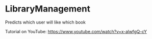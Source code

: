 # LibraryManagement
Predicts which user will like which book

Tutorial on YouTube: https://www.youtube.com/watch?v=x-alwfgQ-cY

